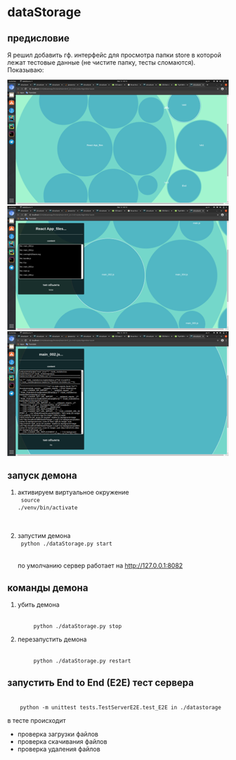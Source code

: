 # dataStorage

## предисловие
Я решил добавить гф. интерфейс для просмотра папки store в которой лежат тестовые данные (не чистите папку, тесты 
сломаются). Показываю:

![1.png](./store/test_data/1.png)
![2.png](./store/test_data/2.png)
![3.png](./store/test_data/3.png)

## запуск демона
1) активируем виртуальное окружение 
   <br/>
    <code>
        source ./venv/bin/activate 
    </code>
    <br/>   
    <br/>   

2) запустим демона
   <br/>
    <code>
        python ./dataStorage.py start 
   </code>
   <br/>
   <br/>
   по умолчанию сервер работает на http://127.0.0.1:8082
   
## команды демона
1) убить демона
    
    <code>
        python ./dataStorage.py stop 
   </code>


2) перезапустить демона

    <code>
        python ./dataStorage.py restart 
   </code>


## запустить End to End (E2E) тест сервера
<code>
    python -m unittest tests.TestServerE2E.test_E2E in ./datastorage
</code>

в тесте происходит 

- проверка загрузки файлов
- проверка скачивания файлов
- проверка удаления файлов


    
